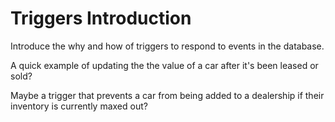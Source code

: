 # Triggers Introduction

Introduce the why and how of triggers to respond to events in the database.

A quick example of updating the the value of a car after it's been leased or sold?

Maybe a trigger that prevents a car from being added to a dealership if their inventory is currently maxed out?